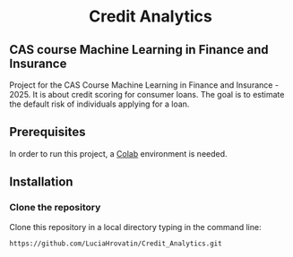 # <p align = "center"> Credit Analytics <p>
## CAS course Machine Learning in Finance and Insurance
</center>

Project for the CAS Course Machine Learning in Finance and Insurance - 2025. 
It is about credit scoring for consumer loans. The goal is to estimate the default risk of
individuals applying for a loan.

## Prerequisites 

In order to run this project, a [Colab](https://colab.research.google.com) environment is needed.

## Installation 

### Clone the repository 

Clone this repository in a local directory typing in the command line: 

```
https://github.com/LuciaHrovatin/Credit_Analytics.git
```
